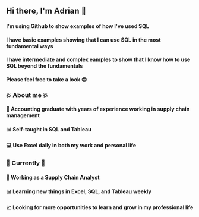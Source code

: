 ## Hi there, I'm Adrian :wave:
#### I'm using Github to show examples of how I've used SQL
#### I have basic examples showing that I can use SQL in the most fundamental ways
#### I have intermediate and complex eamples to show that I know how to use SQL beyond the fundamentals
#### Please feel free to take a look :blush:

### :boom: About me :boom:
#### :school: Accounting graduate with years of experience working in supply chain management
#### :bar_chart: Self-taught in SQL and Tableau
#### :computer: Use Excel daily in both my work and personal life

### :low_brightness: Currently :low_brightness:
#### :office: Working as a Supply Chain Analyst
#### :bar_chart: Learning new things in Excel, SQL, and Tableau weekly
#### :chart_with_upwards_trend: Looking for more opportunities to learn and grow in my professional life
